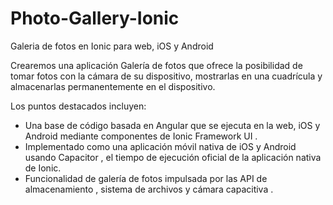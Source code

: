 # Photo-Gallery-Ionic
Galeria de fotos en Ionic para web, iOS y Android

Crearemos una aplicación Galería de fotos que ofrece la posibilidad de tomar fotos con la cámara de su dispositivo, mostrarlas en una cuadrícula y almacenarlas permanentemente en el dispositivo.

Los puntos destacados incluyen:

* Una base de código basada en Angular que se ejecuta en la web, iOS y Android mediante componentes de Ionic Framework UI .
* Implementado como una aplicación móvil nativa de iOS y Android usando Capacitor , el tiempo de ejecución oficial de la aplicación nativa de Ionic.
* Funcionalidad de galería de fotos impulsada por las API de almacenamiento , sistema de archivos y cámara capacitiva .
